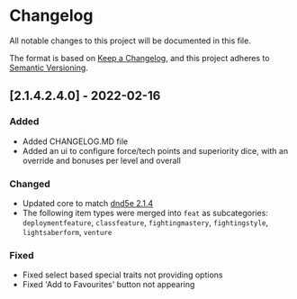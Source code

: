 # Changelog

All notable changes to this project will be documented in this file.

The format is based on [Keep a Changelog](https://keepachangelog.com/en/1.0.0/), and this project adheres to [Semantic Versioning](https://semver.org/spec/v2.0.0.html).

## [2.1.4.2.4.0] - 2022-02-16

### Added

- Added CHANGELOG.MD file
- Added an ui to configure force/tech points and superiority dice, with an override and bonuses per level and overall

### Changed

- Updated core to match [dnd5e 2.1.4](https://github.com/foundryvtt/dnd5e/releases/tag/release-2.1.4)
- The following item types were merged into `feat` as subcategories: `deploymentfeature`, `classfeature`, `fightingmastery`, `fightingstyle`, `lightsaberform`, `venture`

### Fixed

- Fixed select based special traits not providing options
- Fixed 'Add to Favourites' button not appearing
